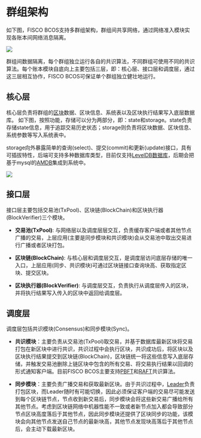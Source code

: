 # 群组架构

如下图，FISCO BCOS支持多群组架构，群组间共享网络，通过网络准入模块实现各账本间网络消息隔离。

![](../../../images/architecture/ledger.png)


群组间数据隔离，每个群组独立运行各自的共识算法，不同群组可使用不同的共识算法。每个账本模块自底向上主要包括三层，即：核心层、接口层和调度层，通过这三层相互协作，FISCO BCOS可保证单个群组独立健壮地运行。

## 核心层

核心层负责将群组的[区块](../../key_concepts.html#id3)数据、区块信息、系统表以及区块执行结果写入底层数据库。
如下图，按照功能，存储可以分为两部分，即：state和storage。state负责存储state信息，用于追踪交易历史状态；storage则负责将区块数据、区块信息、系统参数等写入系统表中。

storage向外暴露简单的查询(select)、提交(commit)和更新(update)接口，具有可插拔特性，后端可支持多种数据库类型，目前仅支持[LevelDB数据库](https://github.com/google/leveldb)，后期会把基于mysql的[AMDB](../storage/storage.html)集成到系统中。


![](../../../images/architecture/storage.png)


## 接口层

接口层主要包括交易池(TxPool)、区块链(BlockChain)和区块执行器(BlockVerifier)三个模块。

- **交易池(TxPool)**: 与网络层以及调度层层交互，负责缓存客户端或者其他节点广播的交易，上层应用(主要是同步模块和共识模块)会从交易池中取出交易进行广播或者区块打包。


- **区块链(BlockChain)**: 与核心层和调度层交互，是调度层访问底层存储的唯一入口，上层应用(同步、共识模块)可通过区块链接口查询块高、获取指定区块、提交区块。

- **区块执行器(BlockVerifier)**: 与调度层交互，负责执行从调度层传入的区块，并将执行结果写入传入的区块中返回给调度层。


## 调度层

调度层包括共识模块(Consensus)和同步模块(Sync)。

- **共识模块**：主要负责从交易池(TxPool)取交易，并基于数据库最新区块将交易打包在新区块中进行共识，共识过程中会执行区块，共识成功后，将区块以及区块执行结果提交到区块链(BlockChain)，区块链统一将这些信息写入底层存储，并触发交易池删除上链区块中包含的所有交易、将交易执行结果以回调的形式通知客户端。目前FISCO BCOS主要支持[PBFT](../consensus/pbft.html)和[RAFT](../consensus/raft.html)共识算法。

- **同步模块**：主要负责广播交易和获取最新区块。由于共识过程中，[Leader](../consensus/pbft.html#id1)负责打包区块，而Leader随时有可能切换，因此必须保证客户端的交易尽可能发送到每个区块链节点，节点收到新交易后，同步模块会将这些新交易广播给所有其他节点。考虑到区块链网络中机器性能不一致或者新节点加入都会导致部分节点区块高度落后于其他节点，因此同步模块还提供了区块同步的功能，该模块会向其他节点发送自己节点的最新块高，其他节点发现块高落后于其他节点后，会主动下载最新区块。


